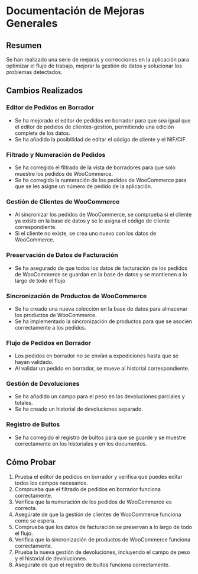 # Documentación de Mejoras Generales

## Resumen

Se han realizado una serie de mejoras y correcciones en la aplicación para optimizar el flujo de trabajo, mejorar la gestión de datos y solucionar los problemas detectados.

## Cambios Realizados

### Editor de Pedidos en Borrador

- Se ha mejorado el editor de pedidos en borrador para que sea igual que el editor de pedidos de clientes-gestion, permitiendo una edición completa de los datos.
- Se ha añadido la posibilidad de editar el código de cliente y el NIF/CIF.

### Filtrado y Numeración de Pedidos

- Se ha corregido el filtrado de la vista de borradores para que solo muestre los pedidos de WooCommerce.
- Se ha corregido la numeración de los pedidos de WooCommerce para que se les asigne un número de pedido de la aplicación.

### Gestión de Clientes de WooCommerce

- Al sincronizar los pedidos de WooCommerce, se comprueba si el cliente ya existe en la base de datos y se le asigna el código de cliente correspondiente.
- Si el cliente no existe, se crea uno nuevo con los datos de WooCommerce.

### Preservación de Datos de Facturación

- Se ha asegurado de que todos los datos de facturación de los pedidos de WooCommerce se guardan en la base de datos y se mantienen a lo largo de todo el flujo.

### Sincronización de Productos de WooCommerce

- Se ha creado una nueva colección en la base de datos para almacenar los productos de WooCommerce.
- Se ha implementado la sincronización de productos para que se asocien correctamente a los pedidos.

### Flujo de Pedidos en Borrador

- Los pedidos en borrador no se envían a expediciones hasta que se hayan validado.
- Al validar un pedido en borrador, se mueve al historial correspondiente.

### Gestión de Devoluciones

- Se ha añadido un campo para el peso en las devoluciones parciales y totales.
- Se ha creado un historial de devoluciones separado.

### Registro de Bultos

- Se ha corregido el registro de bultos para que se guarde y se muestre correctamente en los historiales y en los documentos.

## Cómo Probar

1.  Prueba el editor de pedidos en borrador y verifica que puedes editar todos los campos necesarios.
2.  Comprueba que el filtrado de pedidos en borrador funciona correctamente.
3.  Verifica que la numeración de los pedidos de WooCommerce es correcta.
4.  Asegúrate de que la gestión de clientes de WooCommerce funciona como se espera.
5.  Comprueba que los datos de facturación se preservan a lo largo de todo el flujo.
6.  Verifica que la sincronización de productos de WooCommerce funciona correctamente.
7.  Prueba la nueva gestión de devoluciones, incluyendo el campo de peso y el historial de devoluciones.
8.  Asegúrate de que el registro de bultos funciona correctamente.
